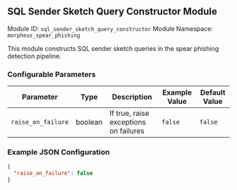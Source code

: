 <!--
SPDX-FileCopyrightText: Copyright (c) 2022-2025, NVIDIA CORPORATION & AFFILIATES. All rights reserved.
SPDX-License-Identifier: Apache-2.0

Licensed under the Apache License, Version 2.0 (the "License");
you may not use this file except in compliance with the License.
You may obtain a copy of the License at

http://www.apache.org/licenses/LICENSE-2.0

Unless required by applicable law or agreed to in writing, software
distributed under the License is distributed on an "AS IS" BASIS,
WITHOUT WARRANTIES OR CONDITIONS OF ANY KIND, either express or implied.
See the License for the specific language governing permissions and
limitations under the License.
-->


## SQL Sender Sketch Query Constructor Module

Module ID: `sql_sender_sketch_query_constructor`
Module Namespace: `morpheus_spear_phishing`

This module constructs SQL sender sketch queries in the spear phishing detection pipeline.

### Configurable Parameters

| Parameter          | Type | Description                           | Example Value | Default Value |
|--------------------|------|---------------------------------------|---------------|---------------|
| `raise_on_failure` | boolean | If true, raise exceptions on failures | `false`         | `false`       |

### Example JSON Configuration

```json
{
  "raise_on_failure": false
}
```
